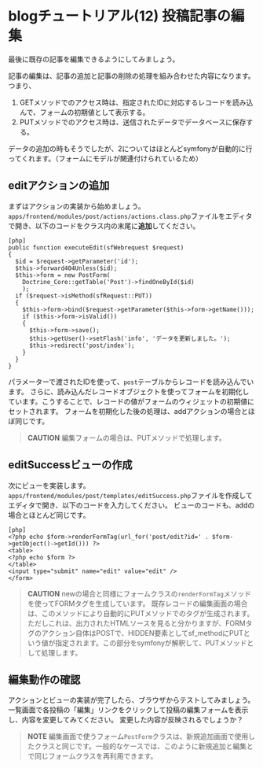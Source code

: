 blogチュートリアル(12) 投稿記事の編集
=====================================

最後に既存の記事を編集できるようにしてみましょう。

記事の編集は、記事の追加と記事の削除の処理を組み合わせた内容になります。つまり、

1. GETメソッドでのアクセス時は、指定されたIDに対応するレコードを読み込んで、フォームの初期値として表示する。
2. PUTメソッドでのアクセス時は、送信されたデータでデータベースに保存する。

データの追加の時もそうでしたが、2についてはほとんどsymfonyが自動的に行ってくれます。（フォームにモデルが関連付けられているため）


editアクションの追加
--------------------

まずはアクションの実装から始めましょう。
`apps/frontend/modules/post/actions/actions.class.php`ファイルをエディタで開き、以下のコードをクラス内の末尾に**追加**してください。

	[php]
	public function executeEdit(sfWebrequest $request)
	{
	  $id = $request->getParameter('id');
	  $this->forward404Unless($id);
	  $this->form = new PostForm(
	    Doctrine_Core::getTable('Post')->findOneById($id)
	    );
	  if ($request->isMethod(sfRequest::PUT))
	  {
	    $this->form->bind($request->getParameter($this->form->getName()));
	    if ($this->form->isValid())
	    {
	      $this->form->save();
	      $this->getUser()->setFlash('info', 'データを更新しました。');
	      $this->redirect('post/index');
	    }
	  }
	}

パラメーターで渡されたIDを使って、`post`テーブルからレコードを読み込んでいます。
さらに、読み込んだレコードオブジェクトを使ってフォームを初期化しています。こうすることで、レコードの値がフォームのウィジェットの初期値にセットされます。
フォームを初期化した後の処理は、addアクションの場合とほぼ同じです。

> **CAUTION**
> 編集フォームの場合は、PUTメソッドで処理します。


editSuccessビューの作成
-----------------------

次にビューを実装します。
`apps/frontend/modules/post/templates/editSuccess.php`ファイルを作成してエディタで開き、以下のコードを入力してください。
ビューのコードも、addの場合とほとんど同じです。

	[php]
	<?php echo $form->renderFormTag(url_for('post/edit?id=' . $form->getObject()->getId())) ?>
	<table>
	<?php echo $form ?>
	</table>
	<input type="submit" name="edit" value="edit" />
	</form>

> **CAUTION**
> newの場合と同様にフォームクラスの`renderFormTag`メソッドを使ってFORMタグを生成しています。
> 既存レコードの編集画面の場合は、このメソッドにより自動的にPUTメソッドでのタグが生成されます。
> ただしこれは、出力されたHTMLソースを見ると分かりますが、FORMタグのアクション自体はPOSTで、HIDDEN要素としてsf_methodにPUTという値が指定されます。この部分をsymfonyが解釈して、PUTメソッドとして処理します。


編集動作の確認
-------------

アクションとビューの実装が完了したら、ブラウザからテストしてみましょう。
一覧画面で各投稿の「編集」リンクをクリックして投稿の編集フォームを表示し、内容を変更してみてください。
変更した内容が反映されるでしょうか？

> **NOTE**
> 編集画面で使うフォーム`PostForm`クラスは、新規追加画面で使用したクラスと同じです。一般的なケースでは、このように新規追加と編集とで同じフォームクラスを再利用できます。

